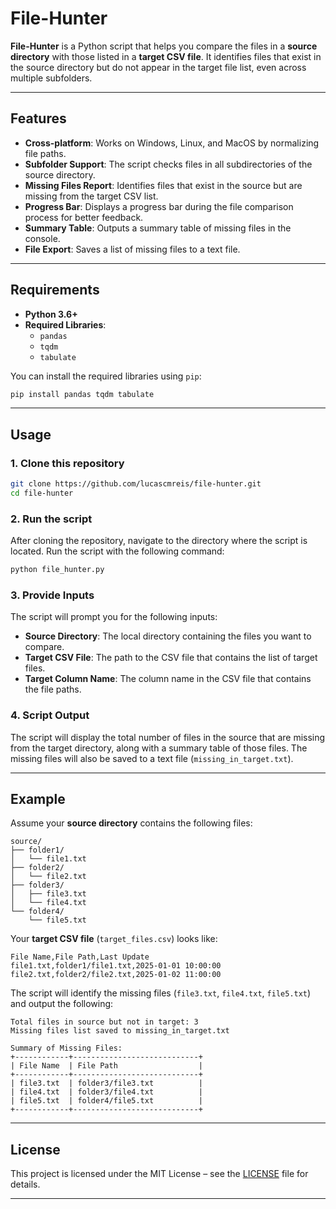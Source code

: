 # File-Hunter

**File-Hunter** is a Python script that helps you compare the files in a **source directory** with those listed in a **target CSV file**. It identifies files that exist in the source directory but do not appear in the target file list, even across multiple subfolders.

---

## Features

- **Cross-platform**: Works on Windows, Linux, and MacOS by normalizing file paths.
- **Subfolder Support**: The script checks files in all subdirectories of the source directory.
- **Missing Files Report**: Identifies files that exist in the source but are missing from the target CSV list.
- **Progress Bar**: Displays a progress bar during the file comparison process for better feedback.
- **Summary Table**: Outputs a summary table of missing files in the console.
- **File Export**: Saves a list of missing files to a text file.

---

## Requirements

- **Python 3.6+**
- **Required Libraries**:
  - `pandas`
  - `tqdm`
  - `tabulate`

You can install the required libraries using `pip`:

```bash
pip install pandas tqdm tabulate
```

---

## Usage

### 1. Clone this repository

```bash
git clone https://github.com/lucascmreis/file-hunter.git
cd file-hunter
```

### 2. Run the script

After cloning the repository, navigate to the directory where the script is located. Run the script with the following command:

```bash
python file_hunter.py
```

### 3. Provide Inputs

The script will prompt you for the following inputs:

- **Source Directory**: The local directory containing the files you want to compare.
- **Target CSV File**: The path to the CSV file that contains the list of target files.
- **Target Column Name**: The column name in the CSV file that contains the file paths.

### 4. Script Output

The script will display the total number of files in the source that are missing from the target directory, along with a summary table of those files. The missing files will also be saved to a text file (`missing_in_target.txt`).

---

## Example

Assume your **source directory** contains the following files:

```
source/
├── folder1/
│   └── file1.txt
├── folder2/
│   └── file2.txt
├── folder3/
│   ├── file3.txt
│   └── file4.txt
└── folder4/
    └── file5.txt
```

Your **target CSV file** (`target_files.csv`) looks like:

```
File Name,File Path,Last Update
file1.txt,folder1/file1.txt,2025-01-01 10:00:00
file2.txt,folder2/file2.txt,2025-01-02 11:00:00
```

The script will identify the missing files (`file3.txt`, `file4.txt`, `file5.txt`) and output the following:

```
Total files in source but not in target: 3
Missing files list saved to missing_in_target.txt

Summary of Missing Files:
+------------+----------------------------+
| File Name  | File Path                  |
+------------+----------------------------+
| file3.txt  | folder3/file3.txt          |
| file4.txt  | folder3/file4.txt          |
| file5.txt  | folder4/file5.txt          |
+------------+----------------------------+
```

---

## License

This project is licensed under the MIT License – see the [LICENSE](LICENSE) file for details.

---

